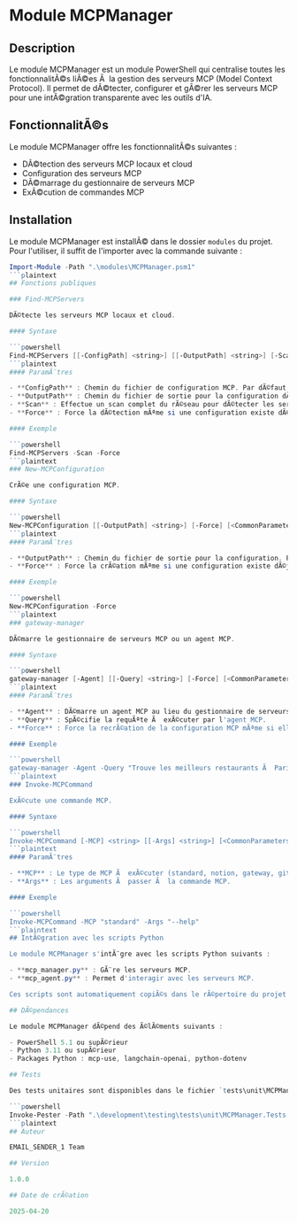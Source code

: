 # Module MCPManager

## Description

Le module MCPManager est un module PowerShell qui centralise toutes les fonctionnalitÃ©s liÃ©es Ã  la gestion des serveurs MCP (Model Context Protocol). Il permet de dÃ©tecter, configurer et gÃ©rer les serveurs MCP pour une intÃ©gration transparente avec les outils d'IA.

## FonctionnalitÃ©s

Le module MCPManager offre les fonctionnalitÃ©s suivantes :

- DÃ©tection des serveurs MCP locaux et cloud
- Configuration des serveurs MCP
- DÃ©marrage du gestionnaire de serveurs MCP
- ExÃ©cution de commandes MCP

## Installation

Le module MCPManager est installÃ© dans le dossier `modules` du projet. Pour l'utiliser, il suffit de l'importer avec la commande suivante :

```powershell
Import-Module -Path ".\modules\MCPManager.psm1"
```plaintext
## Fonctions publiques

### Find-MCPServers

DÃ©tecte les serveurs MCP locaux et cloud.

#### Syntaxe

```powershell
Find-MCPServers [[-ConfigPath] <string>] [[-OutputPath] <string>] [-Scan] [-Force] [<CommonParameters>]
```plaintext
#### ParamÃ¨tres

- **ConfigPath** : Chemin du fichier de configuration MCP. Par dÃ©faut : `.\.augment\config.json`.
- **OutputPath** : Chemin du fichier de sortie pour la configuration dÃ©tectÃ©e. Par dÃ©faut : `.\mcp-servers\detected.json`.
- **Scan** : Effectue un scan complet du rÃ©seau pour dÃ©tecter les serveurs MCP.
- **Force** : Force la dÃ©tection mÃªme si une configuration existe dÃ©jÃ .

#### Exemple

```powershell
Find-MCPServers -Scan -Force
```plaintext
### New-MCPConfiguration

CrÃ©e une configuration MCP.

#### Syntaxe

```powershell
New-MCPConfiguration [[-OutputPath] <string>] [-Force] [<CommonParameters>]
```plaintext
#### ParamÃ¨tres

- **OutputPath** : Chemin du fichier de sortie pour la configuration. Par dÃ©faut : `.\mcp-servers\mcp-config.json`.
- **Force** : Force la crÃ©ation mÃªme si une configuration existe dÃ©jÃ .

#### Exemple

```powershell
New-MCPConfiguration -Force
```plaintext
### gateway-manager

DÃ©marre le gestionnaire de serveurs MCP ou un agent MCP.

#### Syntaxe

```powershell
gateway-manager [-Agent] [[-Query] <string>] [-Force] [<CommonParameters>]
```plaintext
#### ParamÃ¨tres

- **Agent** : DÃ©marre un agent MCP au lieu du gestionnaire de serveurs.
- **Query** : SpÃ©cifie la requÃªte Ã  exÃ©cuter par l'agent MCP.
- **Force** : Force la recrÃ©ation de la configuration MCP mÃªme si elle existe dÃ©jÃ .

#### Exemple

```powershell
gateway-manager -Agent -Query "Trouve les meilleurs restaurants Ã  Paris"
```plaintext
### Invoke-MCPCommand

ExÃ©cute une commande MCP.

#### Syntaxe

```powershell
Invoke-MCPCommand [-MCP] <string> [[-Args] <string>] [<CommonParameters>]
```plaintext
#### ParamÃ¨tres

- **MCP** : Le type de MCP Ã  exÃ©cuter (standard, notion, gateway, git-ingest).
- **Args** : Les arguments Ã  passer Ã  la commande MCP.

#### Exemple

```powershell
Invoke-MCPCommand -MCP "standard" -Args "--help"
```plaintext
## IntÃ©gration avec les scripts Python

Le module MCPManager s'intÃ¨gre avec les scripts Python suivants :

- **mcp_manager.py** : GÃ¨re les serveurs MCP.
- **mcp_agent.py** : Permet d'interagir avec les serveurs MCP.

Ces scripts sont automatiquement copiÃ©s dans le rÃ©pertoire du projet lors de l'exÃ©cution de la fonction `gateway-manager`.

## DÃ©pendances

Le module MCPManager dÃ©pend des Ã©lÃ©ments suivants :

- PowerShell 5.1 ou supÃ©rieur
- Python 3.11 ou supÃ©rieur
- Packages Python : mcp-use, langchain-openai, python-dotenv

## Tests

Des tests unitaires sont disponibles dans le fichier `tests\unit\MCPManager.Tests.ps1`. Pour exÃ©cuter les tests, utilisez la commande suivante :

```powershell
Invoke-Pester -Path ".\development\testing\tests\unit\MCPManager.Tests.ps1" -Output Detailed
```plaintext
## Auteur

EMAIL_SENDER_1 Team

## Version

1.0.0

## Date de crÃ©ation

2025-04-20
